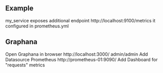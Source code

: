 ## Example

my_service exposes additional endpoint  http://localhost:9100/metrics
it configured in prometheus.yml

## Graphana
Open Graphana in browser http://localhost:3000/ admin/admin
Add Datasource Prometheus http://prometheus-01:9090/
Add Dashboard for "requests" metrics